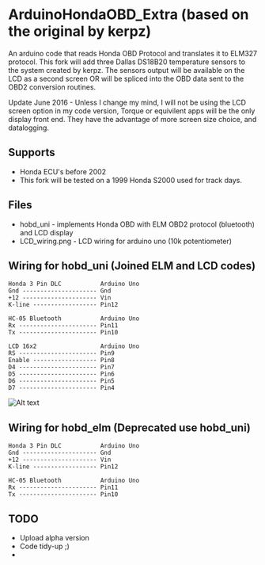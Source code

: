 ArduinoHondaOBD_Extra (based on the original by kerpz)
===========

An arduino code that reads Honda OBD Protocol and translates it to ELM327 protocol.
This fork will add three Dallas DS18B20 temperature sensors to the system created by kerpz.
The sensors output will be available on the LCD as a second screen OR will be spliced into the OBD data sent to the OBD2 conversion routines.

Update June 2016 - Unless I change my mind, I will not be using the LCD screen option in my code version, Torque or equivilent apps will be the only display front end. They have the advantage of more screen size choice, and datalogging.

Supports
--------
* Honda ECU's before 2002
* This fork will be tested on a 1999 Honda S2000 used for track days.


Files
-----
* hobd_uni - implements Honda OBD with ELM OBD2 protocol (bluetooth) and LCD display
* LCD_wiring.png - LCD wiring for arduino uno (10k potentiometer)


Wiring for hobd_uni (Joined ELM and LCD codes)
--------------------
    Honda 3 Pin DLC           Arduino Uno
    Gnd --------------------- Gnd
    +12 --------------------- Vin
    K-line ------------------ Pin12

    HC-05 Bluetooth           Arduino Uno               
    Rx ---------------------- Pin11
    Tx ---------------------- Pin10

    LCD 16x2                  Arduino Uno               
    RS ---------------------- Pin9
    Enable ------------------ Pin8
    D4 ---------------------- Pin7
    D5 ---------------------- Pin6
    D6 ---------------------- Pin5
    D7 ---------------------- Pin4

![Alt text](https://raw.github.com/kerpz/ArduinoHondaOBD/master/images/UNI_wiring.png "UNI Wiring Image")

Wiring for hobd_elm (Deprecated use hobd_uni)
--------------------
    Honda 3 Pin DLC           Arduino Uno
    Gnd --------------------- Gnd
    +12 --------------------- Vin
    K-line ------------------ Pin12

    HC-05 Bluetooth           Arduino Uno               
    Rx ---------------------- Pin11
    Tx ---------------------- Pin10


TODO
-----
* Upload alpha version
* Code tidy-up ;)
* 
